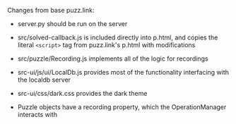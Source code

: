 Changes from base puzz.link:

 * server.py should be run on the server

 * src/solved-callback.js is included directly into p.html, and copies the
   literal `<script>` tag from puzz.link's p.html with modifications

 * src/puzzle/Recording.js implements all of the logic for recordings

 * src-ui/js/ui/LocalDb.js provides most of the functionality interfacing with
   the localdb server

 * src-ui/css/dark.css provides the dark theme

 * Puzzle objects have a recording property, which the OperationManager
   interacts with
